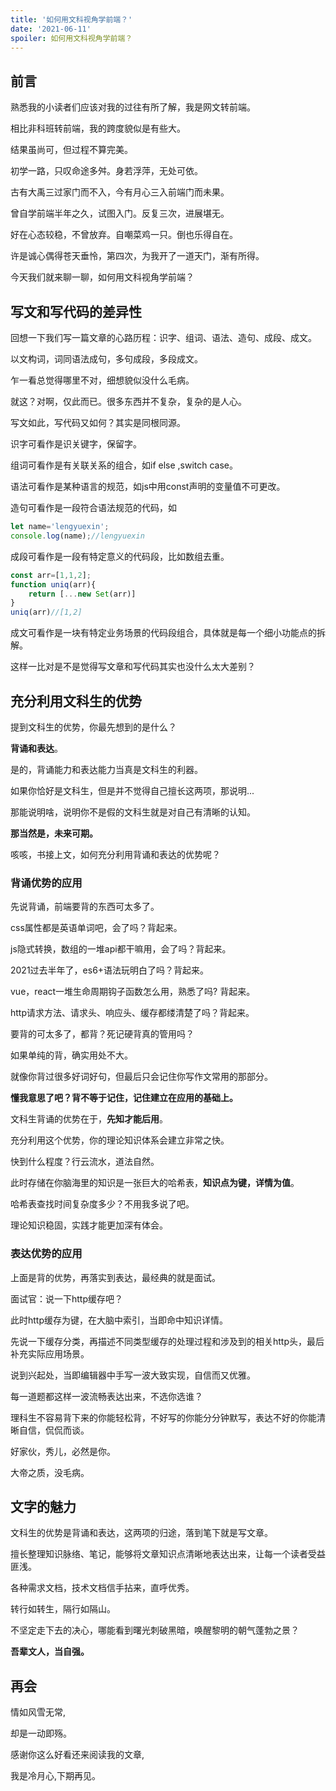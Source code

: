 ```yaml
---
title: '如何用文科视角学前端？'
date: '2021-06-11'
spoiler: 如何用文科视角学前端？
---
```




## 前言


熟悉我的小读者们应该对我的过往有所了解，我是网文转前端。

相比非科班转前端，我的跨度貌似是有些大。

结果虽尚可，但过程不算完美。

初学一路，只叹命途多舛。身若浮萍，无处可依。

古有大禹三过家门而不入，今有月心三入前端门而未果。

曾自学前端半年之久，试图入门。反复三次，进展堪无。

好在心态较稳，不曾放弃。自嘲菜鸡一只。倒也乐得自在。

许是诚心偶得苍天垂怜，第四次，为我开了一道天门，渐有所得。

今天我们就来聊一聊，如何用文科视角学前端？

## 写文和写代码的差异性

回想一下我们写一篇文章的心路历程：识字、组词、语法、造句、成段、成文。

以文构词，词同语法成句，多句成段，多段成文。

乍一看总觉得哪里不对，细想貌似没什么毛病。

就这？对啊，仅此而已。很多东西并不复杂，复杂的是人心。

写文如此，写代码又如何？其实是同根同源。

识字可看作是识关键字，保留字。

组词可看作是有关联关系的组合，如if else ,switch case。

语法可看作是某种语言的规范，如js中用const声明的变量值不可更改。

造句可看作是一段符合语法规范的代码，如

```jsx
let name='lengyuexin';
console.log(name);//lengyuexin
```
成段可看作是一段有特定意义的代码段，比如数组去重。

```jsx
const arr=[1,1,2];
function uniq(arr){
	return [...new Set(arr)]
}
uniq(arr)//[1,2]
```

成文可看作是一块有特定业务场景的代码段组合，具体就是每一个细小功能点的拆解。

这样一比对是不是觉得写文章和写代码其实也没什么太大差别？

## 充分利用文科生的优势

提到文科生的优势，你最先想到的是什么？

**背诵和表达**。

是的，背诵能力和表达能力当真是文科生的利器。

如果你恰好是文科生，但是并不觉得自己擅长这两项，那说明...

那能说明啥，说明你不是假的文科生就是对自己有清晰的认知。

**那当然是，未来可期。**

咳咳，书接上文，如何充分利用背诵和表达的优势呢？

### 背诵优势的应用
先说背诵，前端要背的东西可太多了。

css属性都是英语单词吧，会了吗？背起来。

js隐式转换，数组的一堆api都干嘛用，会了吗？背起来。

2021过去半年了，es6+语法玩明白了吗？背起来。

vue，react一堆生命周期钩子函数怎么用，熟悉了吗? 背起来。

http请求方法、请求头、响应头、缓存都缕清楚了吗？背起来。

要背的可太多了，都背？死记硬背真的管用吗？

如果单纯的背，确实用处不大。

就像你背过很多好词好句，但最后只会记住你写作文常用的那部分。

**懂我意思了吧？背不等于记住，记住建立在应用的基础上。**

文科生背诵的优势在于，**先知才能后用**。

充分利用这个优势，你的理论知识体系会建立非常之快。

快到什么程度？行云流水，道法自然。

此时存储在你脑海里的知识是一张巨大的哈希表，**知识点为键，详情为值**。

哈希表查找时间复杂度多少？不用我多说了吧。

理论知识稳固，实践才能更加深有体会。

### 表达优势的应用
上面是背的优势，再落实到表达，最经典的就是面试。

面试官：说一下http缓存吧？

此时http缓存为键，在大脑中索引，当即命中知识详情。

先说一下缓存分类，再描述不同类型缓存的处理过程和涉及到的相关http头，最后补充实际应用场景。

说到兴起处，当即编辑器中手写一波大致实现，自信而又优雅。

每一道题都这样一波流畅表达出来，不选你选谁？

理科生不容易背下来的你能轻松背，不好写的你能分分钟默写，表达不好的你能清晰自信，侃侃而谈。

好家伙，秀儿，必然是你。

大帝之质，没毛病。

## 文字的魅力

文科生的优势是背诵和表达，这两项的归途，落到笔下就是写文章。

擅长整理知识脉络、笔记，能够将文章知识点清晰地表达出来，让每一个读者受益匪浅。

各种需求文档，技术文档信手拈来，直呼优秀。

转行如转生，隔行如隔山。

不坚定走下去的决心，哪能看到曙光刺破黑暗，唤醒黎明的朝气蓬勃之景？

**吾辈文人，当自强。**


## 再会

情如风雪无常,

却是一动即殇。

感谢你这么好看还来阅读我的文章,

我是冷月心,下期再见。